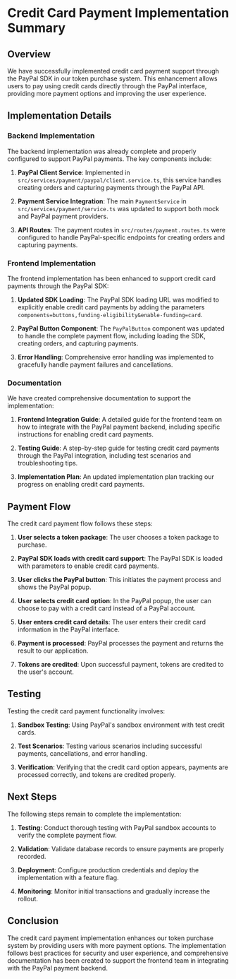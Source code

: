 # Credit Card Payment Implementation Summary

## Overview

We have successfully implemented credit card payment support through the PayPal SDK in our token purchase system. This enhancement allows users to pay using credit cards directly through the PayPal interface, providing more payment options and improving the user experience.

## Implementation Details

### Backend Implementation

The backend implementation was already complete and properly configured to support PayPal payments. The key components include:

1. **PayPal Client Service**: Implemented in `src/services/payment/paypal/client.service.ts`, this service handles creating orders and capturing payments through the PayPal API.

2. **Payment Service Integration**: The main `PaymentService` in `src/services/payment/service.ts` was updated to support both mock and PayPal payment providers.

3. **API Routes**: The payment routes in `src/routes/payment.routes.ts` were configured to handle PayPal-specific endpoints for creating orders and capturing payments.

### Frontend Implementation

The frontend implementation has been enhanced to support credit card payments through the PayPal SDK:

1. **Updated SDK Loading**: The PayPal SDK loading URL was modified to explicitly enable credit card payments by adding the parameters `components=buttons,funding-eligibility&enable-funding=card`.

2. **PayPal Button Component**: The `PayPalButton` component was updated to handle the complete payment flow, including loading the SDK, creating orders, and capturing payments.

3. **Error Handling**: Comprehensive error handling was implemented to gracefully handle payment failures and cancellations.

### Documentation

We have created comprehensive documentation to support the implementation:

1. **Frontend Integration Guide**: A detailed guide for the frontend team on how to integrate with the PayPal payment backend, including specific instructions for enabling credit card payments.

2. **Testing Guide**: A step-by-step guide for testing credit card payments through the PayPal integration, including test scenarios and troubleshooting tips.

3. **Implementation Plan**: An updated implementation plan tracking our progress on enabling credit card payments.

## Payment Flow

The credit card payment flow follows these steps:

1. **User selects a token package**: The user chooses a token package to purchase.

2. **PayPal SDK loads with credit card support**: The PayPal SDK is loaded with parameters to enable credit card payments.

3. **User clicks the PayPal button**: This initiates the payment process and shows the PayPal popup.

4. **User selects credit card option**: In the PayPal popup, the user can choose to pay with a credit card instead of a PayPal account.

5. **User enters credit card details**: The user enters their credit card information in the PayPal interface.

6. **Payment is processed**: PayPal processes the payment and returns the result to our application.

7. **Tokens are credited**: Upon successful payment, tokens are credited to the user's account.

## Testing

Testing the credit card payment functionality involves:

1. **Sandbox Testing**: Using PayPal's sandbox environment with test credit cards.

2. **Test Scenarios**: Testing various scenarios including successful payments, cancellations, and error handling.

3. **Verification**: Verifying that the credit card option appears, payments are processed correctly, and tokens are credited properly.

## Next Steps

The following steps remain to complete the implementation:

1. **Testing**: Conduct thorough testing with PayPal sandbox accounts to verify the complete payment flow.

2. **Validation**: Validate database records to ensure payments are properly recorded.

3. **Deployment**: Configure production credentials and deploy the implementation with a feature flag.

4. **Monitoring**: Monitor initial transactions and gradually increase the rollout.

## Conclusion

The credit card payment implementation enhances our token purchase system by providing users with more payment options. The implementation follows best practices for security and user experience, and comprehensive documentation has been created to support the frontend team in integrating with the PayPal payment backend. 